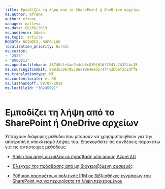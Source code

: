 ```yaml
---
title: Εμποδίζει τη λήψη από το SharePoint ή OneDrive αρχείων
ms.author: efrene
author: efrene
manager: matteva
ms.date: 08/06/2019
ms.audience: Admin
ms.topic: article
ROBOTS: NOINDEX, NOFOLLOW
localization_priority: Normal
ms.custom:
- "2523"
- "9000213"
ms.openlocfilehash: 38740dfe4ae9a4cb6c830f61df7541c24124bc35
ms.sourcegitcommit: 8a83b508785c96c19648ed574f442bbef2c2dff9
ms.translationtype: MT
ms.contentlocale: el-GR
ms.lasthandoff: 08/07/2019
ms.locfileid: "36245991"
---
```

# <a name="prevent-files-from-being-downloaded-from-sharepoint-or-onedrive"></a>Εμποδίζει τη λήψη από το SharePoint ή OneDrive αρχείων

Υπάρχουν διάφορες μέθοδοι που μπορούν να χρησιμοποιηθούν για την αποτροπή ή αποκλεισμό λήψης του. Επισκεφθείτε τις συνδέσεις παρακάτω για τις αντίστοιχες μεθόδους:

- [Λήψη του αρχείου μπλοκ με πρόσβαση υπό όρους Azure AD](https://docs.microsoft.com/en-us/cloud-app-security/use-case-proxy-block-session-aad#create-a-block-download-policy-for-unmanaged-devices)

- [Έλεγχος της πρόσβασης από μη διαχειριζόμενη συσκευές](https://docs.microsoft.com/en-us/sharepoint/control-access-from-unmanaged-devices)

- [Ρύθμιση παραμέτρων πολιτικής IRM σε βιβλιοθήκες εγγράφων του SharePoint για να περιορίσετε τη λήψη περιεχομένου](https://docs.microsoft.com/en-us/office365/securitycompliance/set-up-irm-in-sp-admin-center)
